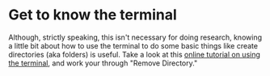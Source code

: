 # Get to know the terminal

Although, strictly speaking, this isn't necessary for doing research, knowing
a little bit about how to use the terminal to do some basic things like create
directories (aka folders) is useful. Take a look at this
[online tutorial on using the terminal](http://cli.learncodethehardway.org/book/),
and work your through "Remove Directory."
